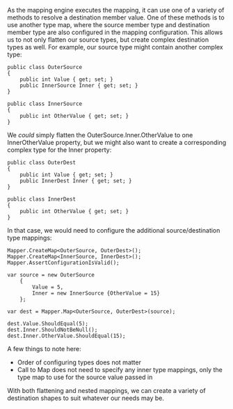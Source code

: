 As the mapping engine executes the mapping, it can use one of a variety of methods to resolve a destination member value.  One of these methods is to use another type map, where the source member type and destination member type are also configured in the mapping configuration.  This allows us to not only flatten our source types, but create complex destination types as well.  For example, our source type might contain another complex type:

    public class OuterSource
    {
    	public int Value { get; set; }
    	public InnerSource Inner { get; set; }
    }
    
    public class InnerSource
    {
    	public int OtherValue { get; set; }
    }

We _could_ simply flatten the OuterSource.Inner.OtherValue to one InnerOtherValue property, but we might also want to create a corresponding complex type for the Inner property:

    public class OuterDest
    {
    	public int Value { get; set; }
    	public InnerDest Inner { get; set; }
    }
    
    public class InnerDest
    {
    	public int OtherValue { get; set; }
    }

In that case, we would need to configure the additional source/destination type mappings:

    Mapper.CreateMap<OuterSource, OuterDest>();
    Mapper.CreateMap<InnerSource, InnerDest>();
    Mapper.AssertConfigurationIsValid();
    
    var source = new OuterSource
    	{
    		Value = 5,
    		Inner = new InnerSource {OtherValue = 15}
    	};
    
    var dest = Mapper.Map<OuterSource, OuterDest>(source);
    
    dest.Value.ShouldEqual(5);
    dest.Inner.ShouldNotBeNull();
    dest.Inner.OtherValue.ShouldEqual(15);

A few things to note here:

* Order of configuring types does not matter
* Call to Map does not need to specify any inner type mappings, only the type map to use for the source value passed in

With both flattening and nested mappings, we can create a variety of destination shapes to suit whatever our needs may be.